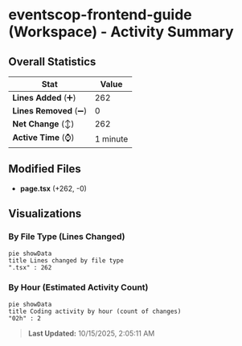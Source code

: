 # eventscop-frontend-guide (Workspace) - Activity Summary 

## Overall Statistics

| Stat                   | Value                                                             |
| ---------------------- | ----------------------------------------------------------------- |
| **Lines Added** (➕)   | 262                                          |
| **Lines Removed** (➖) | 0                                        |
| **Net Change** (↕)    | 262                |
| **Active Time** (⌚)   | 1 minute |


## Modified Files
- **page.tsx** (+262, -0)

## Visualizations

### By File Type (Lines Changed)

```mermaid
pie showData
title Lines changed by file type
".tsx" : 262
```

### By Hour (Estimated Activity Count)

```mermaid
pie showData
title Coding activity by hour (count of changes)
"02h" : 2
```


> **Last Updated:** 10/15/2025, 2:05:11 AM